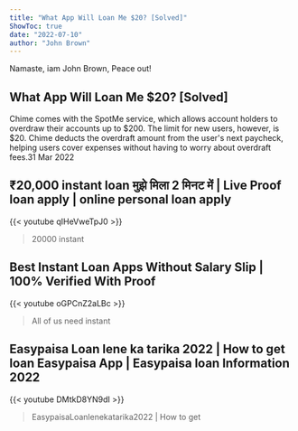 ```yaml
---
title: "What App Will Loan Me $20? [Solved]"
ShowToc: true 
date: "2022-07-10"
author: "John Brown" 
---
```


Namaste, iam John Brown, Peace out!
## What App Will Loan Me $20? [Solved]
Chime comes with the SpotMe service, which allows account holders to overdraw their accounts up to $200. The limit for new users, however, is $20. Chime deducts the overdraft amount from the user's next paycheck, helping users cover expenses without having to worry about overdraft fees.31 Mar 2022

## ₹20,000 instant loan मुझे मिला 2 मिनट में | Live Proof loan apply | online personal loan apply
{{< youtube qIHeVweTpJ0 >}}
>20000 instant 

## Best Instant Loan Apps Without Salary Slip | 100% Verified With Proof
{{< youtube oGPCnZ2aLBc >}}
>All of us need instant 

## Easypaisa Loan lene ka tarika 2022 | How to get loan Easypaisa App | Easypaisa loan Information 2022
{{< youtube DMtkD8YN9dI >}}
>EasypaisaLoanlenekatarika2022 | How to get 

